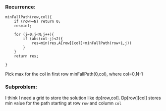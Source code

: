 ### Recurrence:

```
minFallPath(row,col){
	if (row>=N) return 0;
	res=inf;

	for (j=0;j<N;j++){
		if (abs(col-j)<2){
			res=min(res,A[row][col]+minFallPath(row+1,j))
		}
	}
	return res;

}
```

Pick max for the col in first row minFallPath(0,col), where col=0,N-1

### Subproblem:

I think I need a grid to store the solution like dp[row,col]. Dp[row][col] stores min value for the path starting at row `row` and column `col`
